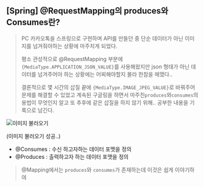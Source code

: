## [Spring] @RequestMapping의 produces와 Consumes란?

> PC 카카오톡을 스프링으로 구현하며 API를 만들던 중 단순 데이터가 아닌 이미지를 넘겨줘야하는 상황에 마주치게 되었다. 
>
> 평소 관성적으로 @RequestMapping 부분에 `{MediaType.APPLICATION_JSON_VALUE}`를 사용해왔지만 json 형태가 아닌 데이터를 넘겨주어야 하는 상황에는 어찌해야할지 몰라 한참을 헤맸다..
>
> 결론적으로 몇 시간의 삽질 끝에 `{MediaType.IMAGE_JPEG_VALUE}`로 바꿔주어 문제를 해결할 수 있었고 계속된 구글링을 하면서 마주친`produces`와`consumes`의 용법이 무엇인지 알고 또 추후에 같은 삽질을 하지 않기 위해.. 공부한 내용을 기록으로 남긴다.

![이미지 불러오기](https://user-images.githubusercontent.com/69712761/118387040-c72d2780-b656-11eb-8f9e-f077edba020d.png)

(이미지 불러오기 성공..)



* @Consumes : 수신 하고자하는 데이터 포맷을 정의
* @Produces : 출력하고자 하는 데이터 포맷을 정의



> @Mapping에서는 `produces`와 `consumes`가 존재하는데 이것은 쉽게 이야기하여    





